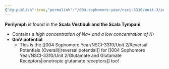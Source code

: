 ```yaml
---
{"dg-publish":true,"permalink":"/004-sophomore-year/nsci-3310/unit-3/perilymph/"}
---
```


**Perilymph** is found in the **Scala Vestibuli and the Scala Tympani**.
- Contains a *high concentration of Na+ and a low concentration of K+*
- **0mV potential**
	- This is the [[004 Sophomore Year/NSCI-3310/Unit 2/Reversal Potentials (Overall)\|reversal potential]] for [[004 Sophomore Year/NSCI-3310/Unit 2/Glutamate and Glutamate Receptors\|ionotropic glutamate receptors]] too!